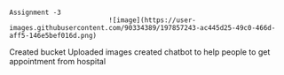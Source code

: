                                                                            Assignment -3 
                             ![image](https://user-images.githubusercontent.com/90334389/197857243-ac445d25-49c0-466d-aff5-146e5bef016d.png)

Created bucket
Uploaded images
created chatbot to help people to get appointment from hospital
